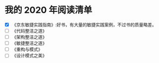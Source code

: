 # 我的 2020 年阅读清单

- [x] 《京东敏捷实践指南》:好书，有大量的敏捷实践案例，不过书的质量略差。
- [ ] 《代码整洁之道》
- [ ] 《架构整洁之道》
- [ ] 《敏捷整洁之道》
- [ ] 《重构与模式》
- [ ] 《设计模式之美》
